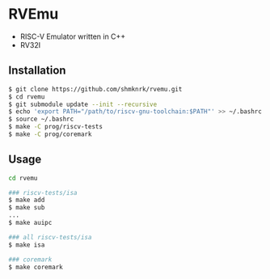 # RVEmu

- RISC-V Emulator written in C++
- RV32I

## Installation

```bash
$ git clone https://github.com/shmknrk/rvemu.git
$ cd rvemu
$ git submodule update --init --recursive
$ echo 'export PATH="/path/to/riscv-gnu-toolchain:$PATH"' >> ~/.bashrc
$ source ~/.bashrc
$ make -C prog/riscv-tests
$ make -C prog/coremark
```

## Usage

```bash
cd rvemu

### riscv-tests/isa
$ make add
$ make sub
...
$ make auipc

### all riscv-tests/isa
$ make isa

### coremark
$ make coremark
```
